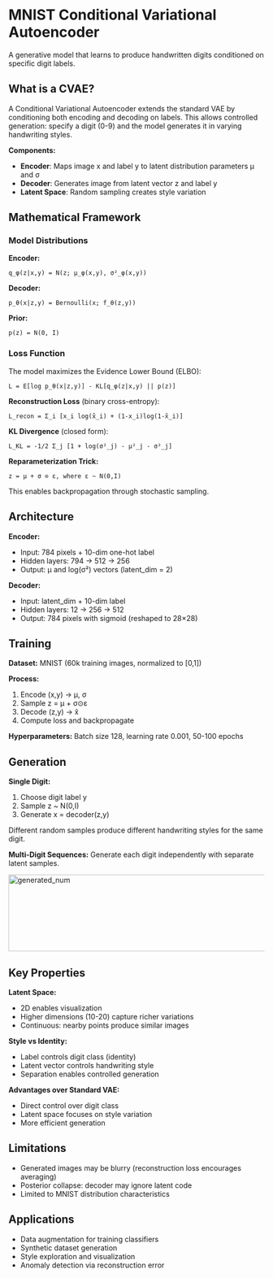# MNIST Conditional Variational Autoencoder

A generative model that learns to produce handwritten digits conditioned on specific digit labels.

## What is a CVAE?

A Conditional Variational Autoencoder extends the standard VAE by conditioning both encoding and decoding on labels. This allows controlled generation: specify a digit (0-9) and the model generates it in varying handwriting styles.

**Components:**
- **Encoder**: Maps image x and label y to latent distribution parameters μ and σ
- **Decoder**: Generates image from latent vector z and label y
- **Latent Space**: Random sampling creates style variation

## Mathematical Framework

### Model Distributions

**Encoder:**
```
q_φ(z|x,y) = N(z; μ_φ(x,y), σ²_φ(x,y))
```

**Decoder:**
```
p_θ(x|z,y) = Bernoulli(x; f_θ(z,y))
```

**Prior:**
```
p(z) = N(0, I)
```

### Loss Function

The model maximizes the Evidence Lower Bound (ELBO):

```
L = E[log p_θ(x|z,y)] - KL[q_φ(z|x,y) || p(z)]
```

**Reconstruction Loss** (binary cross-entropy):
```
L_recon = Σ_i [x_i log(x̂_i) + (1-x_i)log(1-x̂_i)]
```

**KL Divergence** (closed form):
```
L_KL = -1/2 Σ_j [1 + log(σ²_j) - μ²_j - σ²_j]
```

**Reparameterization Trick:**
```
z = μ + σ ⊙ ε, where ε ~ N(0,I)
```

This enables backpropagation through stochastic sampling.

## Architecture

**Encoder:**
- Input: 784 pixels + 10-dim one-hot label
- Hidden layers: 794 → 512 → 256
- Output: μ and log(σ²) vectors (latent_dim = 2)

**Decoder:**
- Input: latent_dim + 10-dim label
- Hidden layers: 12 → 256 → 512
- Output: 784 pixels with sigmoid (reshaped to 28×28)

## Training

**Dataset:** MNIST (60k training images, normalized to [0,1])

**Process:**
1. Encode (x,y) → μ, σ
2. Sample z = μ + σ⊙ε
3. Decode (z,y) → x̂
4. Compute loss and backpropagate

**Hyperparameters:** Batch size 128, learning rate 0.001, 50-100 epochs

## Generation

**Single Digit:**
1. Choose digit label y
2. Sample z ~ N(0,I)
3. Generate x = decoder(z,y)

Different random samples produce different handwriting styles for the same digit.

**Multi-Digit Sequences:**
Generate each digit independently with separate latent samples.

<img width="1569" height="151" alt="generated_num" src="https://github.com/user-attachments/assets/a94dc1bc-8b9c-4900-bbd8-68f9fc520109" />


## Key Properties

**Latent Space:**
- 2D enables visualization
- Higher dimensions (10-20) capture richer variations
- Continuous: nearby points produce similar images

**Style vs Identity:**
- Label controls digit class (identity)
- Latent vector controls handwriting style
- Separation enables controlled generation

**Advantages over Standard VAE:**
- Direct control over digit class
- Latent space focuses on style variation
- More efficient generation

## Limitations

- Generated images may be blurry (reconstruction loss encourages averaging)
- Posterior collapse: decoder may ignore latent code
- Limited to MNIST distribution characteristics

## Applications

- Data augmentation for training classifiers
- Synthetic dataset generation
- Style exploration and visualization
- Anomaly detection via reconstruction error
